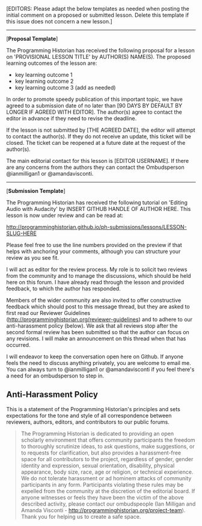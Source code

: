 [EDITORS: Please adapt the below templates as needed when posting the initial comment on a proposed or submitted lesson. Delete this template if this issue does not concern a new lesson.]

---
[**Proposal Template**]

The Programming Historian has received the following proposal for a lesson on 'PROVISIONAL LESSON TITLE' by AUTHOR(S) NAME(S). The proposed learning outcomes of the lesson are:
     
- key learning outcome 1
- key learning outcome 2
- key learning outcome 3 (add as needed)
 	
In order to promote speedy publication of this important topic, we have agreed to a submission date of no later than [90 DAYS BY DEFAULT BY LONGER IF AGREED WITH EDITOR]. The author(s) agree to contact the editor in advance if they need to revise the deadline.
 
If the lesson is not submitted by [THE AGREED DATE], the editor will attempt to contact the author(s). If they do not receive an update, this ticket will be closed. The ticket can be reopened at a future date at the request of the author(s).
 
The main editorial contact for this lesson is [EDITOR USERNAME]. If there are any concerns from the authors they can contact the Ombudsperson @ianmilligan1 or @amandavisconti.

---

[**Submission Template**]

The Programming Historian has received the following tutorial on 'Editing Audio with Audacity' by INSERT GITHUB HANDLE OF AUTHOR HERE. This lesson is now under review and can be read at:

http://programminghistorian.github.io/ph-submissions/lessons/LESSON-SLUG-HERE

Please feel free to use the line numbers provided on the preview if that helps with anchoring your comments, although you can structure your review as you see fit.

I will act as editor for the review process. My role is to solicit two reviews from the community and to manage the discussions, which should be held here on this forum. I have already read through the lesson and provided feedback, to which the author has responded.

Members of the wider community are also invited to offer constructive feedback which should post to this message thread, but they are asked to first read our Reviewer Guidelines (http://programminghistorian.org/reviewer-guidelines) and to adhere to our anti-harassment policy (below). We ask that all reviews stop after the second formal review has been submitted so that the author can focus on any revisions. I will make an announcement on this thread when that has occurred.

I will endeavor to keep the conversation open here on Github. If anyone feels the need to discuss anything privately, you are welcome to email me. You can always turn to @ianmilligan1 or @amandavisconti if you feel there's a need for an ombudsperson to step in.

## Anti-Harassment Policy

This is a statement of the Programming Historian's principles and sets expectations for the tone and style of all correspondence between reviewers, authors, editors, and contributors to our public forums.

> The Programming Historian is dedicated to providing an open scholarly environment that offers community participants the freedom to thoroughly scrutinize ideas, to ask questions, make suggestions, or to requests for clarification, but also provides a harassment-free space for all contributors to the project, regardless of gender, gender identity and expression, sexual orientation, disability, physical appearance, body size, race, age or religion, or technical experience. We do not tolerate harassment or ad hominem attacks of community participants in any form. Participants violating these rules may be expelled from the community at the discretion of the editorial board. If anyone witnesses or feels they have been the victim of the above described activity, please contact our ombudspeople (Ian Milligan and Amanda Visconti - <http://programminghistorian.org/project-team>). Thank you for helping us to create a safe space.


